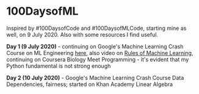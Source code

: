 # 100DaysofML

Inspired by #100DaysofCode and #100DaysofMLCode, starting mine as well, on 9 July 2020.
Also with some resources I find useful.

**Day 1 (9 July 2020)** - continuing on Google's Machine Learning Crash Course on ML Engineering [here](https://developers.google.com/machine-learning), also video on [Rules of Machine Learning](https://developers.google.com/machine-learning/guides/rules-of-ml), continuing on Coursera Biology Meet Programming - it's evident that my Python fundamental is not strong enough

**Day 2 (10 July 2020)** - Google's Machine Learning Crash Course Data Dependencies, fairness; started on Khan Academy Linear Algebra
